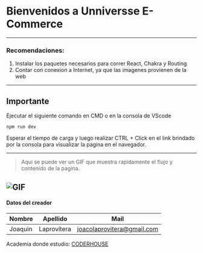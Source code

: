 # Bienvenidos a Unniversse E-Commerce

---
### Recomendaciones:

1. Instalar los paquetes necesarios para correr React, Chakra y Routing
2. Contar con conexion a Internet, ya que las imagenes provienen de la web

---

## Importante

Ejecutar el siguiente comando en CMD o en la consola de VScode

```
npm run dev
```
Esperar el tiempo de carga y luego realizar CTRL + Click en el link brindado por la consola para visualizar la pagina en el navegador.


---
>Aqui se puede ver un GIF que muestra rapidamente el flujo y contenido de la pagina.

![GIF](url)
---
#### Datos del creador
|Nombre|Apellido|Mail|
|---|---|---|
|Joaquin|Laprovitera|joacolaprovitera@gmail.com|

Academia donde estudio: 
[CODERHOUSE](https://plataforma.coderhouse.com/cursos)